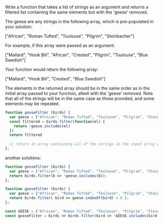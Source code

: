 Write a function that takes a list of strings as an argument and returns a filtered list containing the same elements but with the 'geese' removed.

The geese are any strings in the following array, which is pre-populated in your solution:

  ["African", "Roman Tufted", "Toulouse", "Pilgrim", "Steinbacher"]

For example, if this array were passed as an argument:

 ["Mallard", "Hook Bill", "African", "Crested", "Pilgrim", "Toulouse", "Blue Swedish"]

Your function would return the following array:

["Mallard", "Hook Bill", "Crested", "Blue Swedish"]

The elements in the returned array should be in the same order as in the initial array passed to your function, albeit with the 'geese' removed. Note that all of the strings will be in the same case as those provided, and some elements may be repeated.



```js
function gooseFilter (birds) {
  var geese = ["African", "Roman Tufted", "Toulouse", "Pilgrim", "Steinbacher"];
  const filtered = birds.filter(function(el) {
    return !geese.includes(el)
  }) 
  return filtered
  
  // return an array containing all of the strings in the input array except those that match strings in geese
};

```

another solutions: 

```js
function gooseFilter (birds) {
  var geese = ["African", "Roman Tufted", "Toulouse", "Pilgrim", "Steinbacher"];
  return birds.filter(b => !geese.includes(b));
};

function gooseFilter (birds) {
  var geese = ["African", "Roman Tufted", "Toulouse", "Pilgrim", "Steinbacher"];
  return birds.filter( bird => geese.indexOf(bird) < 0 );
};

const GEESE = ["African", "Roman Tufted", "Toulouse", "Pilgrim", "Steinbacher"];
const gooseFilter = birds => birds.filter(bird => !GEESE.includes(bird));

```

